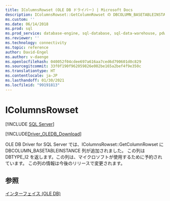 ```yaml
---
title: IColumnsRowset (OLE DB ドライバー) | Microsoft Docs
description: IColumnsRowset::GetColumnRowset の DBCOLUMN_BASETABLEINSTANCE 列は、Microsoft が OLE DB Driver for SQL Server で使用するために予約されています。
ms.custom: ''
ms.date: 06/14/2018
ms.prod: sql
ms.prod_service: database-engine, sql-database, sql-data-warehouse, pdw
ms.reviewer: ''
ms.technology: connectivity
ms.topic: reference
author: David-Engel
ms.author: v-daenge
ms.openlocfilehash: 040052f04cdee697a616aa7ced6d790601d0c829
ms.sourcegitcommit: 33f0f190f962059826e002be165a2bef4f9e350c
ms.translationtype: HT
ms.contentlocale: ja-JP
ms.lasthandoff: 01/30/2021
ms.locfileid: "99191813"
---
```

# <a name="icolumnsrowset"></a>IColumnsRowset
[!INCLUDE [SQL Server](../../../includes/applies-to-version/sql-asdb-asdbmi-asa-pdw.md)]

[!INCLUDE[Driver_OLEDB_Download](../../../includes/driver_oledb_download.md)]

  OLE DB Driver for SQL Server では、IColumnsRowset::GetColumnRowset に DBCOLUMN_BASETABLEINSTANCE 列が追加されました。 この列は DBTYPE_I2 を返します。この列は、マイクロソフトが使用するために予約されています。 この列の情報は今後のリリースで変更されます。  
  
## <a name="see-also"></a>参照  
 [インターフェイス &#40;OLE DB&#41;](../../oledb/ole-db-interfaces/oledb-driver-for-sql-server-ole-db-interfaces.md) 
  
  
